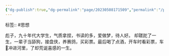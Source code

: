 ```yaml
---
{"dg-publish":true,"dg-permalink":"page/20230508171509","permalink":"/page/20230508171509/","noteIcon":"1","created":"2023-05-08T16:35:06.854+08:00","updated":""}
---
```


标签:: #思想

彪子，九十年代大学生，气质拿捏，书读的多，爱做梦，待人好。
却蹉跎了一生，一辈子当舔狗，接盘侠，养赛鸽，买彩票。最后喝了点酒，开车时看彩票，车🚗冲进河里，了却荒诞喜感的一生。


